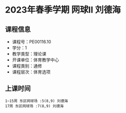 # 2023年春季学期 网球II 刘德海






## 课程信息

- 课程号：PE00116.10
- 学分：1
- 教学类型：理论课
- 开课单位：体育教学中心
- 课程类别：通修
- 课程层次：体育选项

## 上课时间

```
1~15周 东区网球场 :5(8,9) 刘德海
17周 东区网球场 :7(8,9) 刘德海
```

